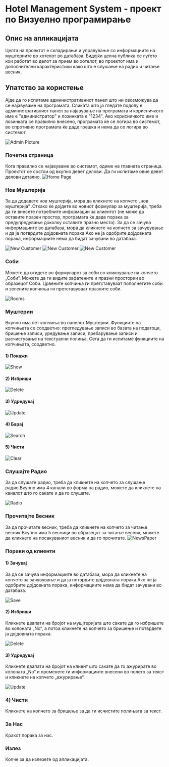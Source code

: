 # Hotel Management System - проект по Визуелно програмирање

## Опис на апликацијата
Целта на проектот е складирање и управување со информациите на муштериите во хотелот во датабаза. Бидејќи целна публика се луѓето кои работат во делот за прием во хотелот, во проектот има и дополнителни карактеристики како што е слушање на радио и читање весник.

## Упатство за користењe
Ајде да го испитаме административниот панел што ни овозможува да се најавуваме на програмата. Сликата што ја гледате подолу е административниот панел за најавување на програмата и корисничкото име е "администратор" и лозинката е "1234". Ако корисничкото име и лозинката се правилно внесено, програмата ќе се логира во системот, во спротивно програмата ќе даде грешка и нема да се логира во системот.

![Admin Picture](https://github.com/cuneythuseini/HotelManagementSystem/blob/master/img/admin.png)

### Почетна страница
Кога правилно се најавуваме во системот, одиме на главната страница. Проектот се состои од вкупно девет делови. Да ги испитаме овие девет делови детално.
![Home Page](https://github.com/cuneythuseini/HotelManagementSystem/blob/master/img/HomePage.png)

### Нов Муштерија
За да додадете нов муштерија, мора да кликнете на копчето „нов муштерија“ .Откако ќе дојдете во новиот формулар за муштерија, треба да ги внесете потребните информации за клиентот (не може да оставите празен простор, програмата ќе даде порака за предупредување доколку оставите празно место).
За да се зачува информациите во датабаза, мора да кликнете на копчето за зачувување и да ја потврдите дојдовната порака.Ако не ја одобрите дојдовната порака, информациите нема да бидат зачувани во датабаза.

![New Customer](https://github.com/cuneythuseini/HotelManagementSystem/blob/master/img/NewCustomer1.png)
![New Customer](https://github.com/cuneythuseini/HotelManagementSystem/blob/master/img/NewCustomer2.png)
![New Customer](https://github.com/cuneythuseini/HotelManagementSystem/blob/master/img/Screenshot_3.png)

### Соби
Можете да отидете во формуларот за соби со кликнување на копчето „Соби“. Можете да ги видите зафатените и празни простории во образецот Соби. Црвените копчиња ги претставуваат пополнетите соби и зелените копчиња ги претставуваат празните соби.

![Rooms](https://github.com/cuneythuseini/HotelManagementSystem/blob/master/img/Rooms.png)

### Муштерии
Вкупно има пет копчиња во панелот Муштерии. Функциите на копчињата се соодветно: прегледување записи во базата на податоци, бришење записи, уредување записи, пребарување записи и расчистување на текстуални полиња. Сега да ги испитаме функциите на копчињата, соодветно.

#### 1) Покажи
![Show](https://github.com/cuneythuseini/HotelManagementSystem/blob/master/img/Pokazi.png)

#### 2) Избриши
![Delete](https://github.com/cuneythuseini/HotelManagementSystem/blob/master/img/Izbrisi1-vert.jpg)

#### 3) Удредувај
![Update](https://github.com/cuneythuseini/HotelManagementSystem/blob/master/img/Udreduvaj_nov-vert.jpg)

#### 4) Барај
![Search](https://github.com/cuneythuseini/HotelManagementSystem/blob/master/img/Baraj.png)

#### 5) Чисти
![Clear](https://github.com/cuneythuseini/HotelManagementSystem/blob/master/img/cist1-vert.jpg)

### Слушајте Радио
За да слушате радио, треба да кликнете на копчето за слушање радио.Вкупно има 4 канали во форма на радио, можете да кликнете на каналот што го сакате и да го слушате.

![Radio](https://github.com/cuneythuseini/HotelManagementSystem/blob/master/img/Radio1.png)

### Прочитајте Весник
За да прочитате весник, треба да кликнете на копчето за читање весник.Вкупно има 5 весници во образецот за читање весник, можете да кликнете на посакуваниот весник и да го прочитате.
![NewsPaper](https://github.com/cuneythuseini/HotelManagementSystem/blob/master/img/Vesnik.png)

### Пораки од клиенти

#### 1) Зачувај 
За да се зачува информациите во датабаза, мора да кликнете на копчето за зачувување и да ја потврдите дојдовната порака.Ако не ја одобрите дојдовната порака, информациите нема да бидат зачувани во датабаза.

![Save](https://github.com/cuneythuseini/HotelManagementSystem/blob/master/img/ZacuvajPorakiOdKlienti.png)

#### 2) Избриши
Кликнете двапати на бројот на мушјтеријата што сакате да го избришете во колоната „No“, а потоа кликнете на копчето за бришење и потврдете ја дојдовната порака.

![Delete](https://github.com/cuneythuseini/HotelManagementSystem/blob/master/img/IzbrisiPorakiOdKlienti.png)

#### 3) Удредувај
Кликнете двапати на бројот на клиент што сакате да го ажурирате во колоната „No“ и променете ги информациите внесени во полето за текст и кликнете на копчето „ажурирање“.

![Update](https://github.com/cuneythuseini/HotelManagementSystem/blob/master/img/UdreduvajPorakiOdKlienti.png)

### 4) Чисти
Кликнете на копчето за бришење за да ги исчистите полињата за текст.

### За Нас
Кракот порака за нас.

### Излез
Копче за да излезете од апликацијата.
